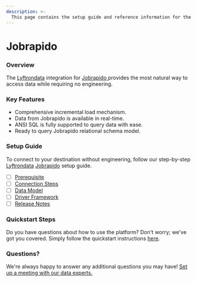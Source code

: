 ```yaml
---
description: >-
  This page contains the setup guide and reference information for the Jobrapido source connector.
---
```


# Jobrapido

### Overview

The [Lyftrondata](https://www.lyftrondata.com/) integration for [Jobrapido](https://www.lyftrondata.com/integration/jobrapido/)[ ](https://www.lyftrondata.com/integration/jobrapido/)provides the most natural way to access data while requiring no engineering.

### Key Features

* Comprehensive incremental load mechanism.
* Data from Jobrapido is available in real-time.&#x20;
* ANSI SQL is fully supported to query data with ease.
* Ready to query Jobrapido relational schema model.

### Setup Guide

To connect to your destination without engineering, follow our step-by-step [Lyftrondata](https://www.lyftrondata.com/)  [Jobrapido](https://www.lyftrondata.com/integration/jobrapido/) setup guide.

* [ ] [Prerequisite](../../marketing-analytics/jobrapido/prerequisite.md)
* [ ] [Connection Steps](../../marketing-analytics/jobrapido/connection-steps.md)
* [ ] [Data Model](../../marketing-analytics/jobrapido/data-model/)
* [ ] [Driver Framework](../../marketing-analytics/jobrapido/driver-framework/)
* [ ] [Release Notes](../../marketing-analytics/jobrapido/release-notes.md)

### Quickstart Steps

Do you have questions about how to use the platform? Don't worry; we've got you covered. Simply follow the quickstart instructions [here](../../../quickstart-steps.md).

### Questions? <a href="#questions" id="questions"></a>

We're always happy to answer any additional questions you may have! [Set up a meeting with our data experts.](https://www.lyftrondata.com/book-a-meeting/)

